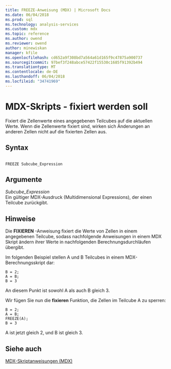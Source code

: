 ```yaml
---
title: FREEZE-Anweisung (MDX) | Microsoft Docs
ms.date: 06/04/2018
ms.prod: sql
ms.technology: analysis-services
ms.custom: mdx
ms.topic: reference
ms.author: owend
ms.reviewer: owend
author: minewiskan
manager: kfile
ms.openlocfilehash: cd652a9f308bd7a564a61d165f9c47875a900737
ms.sourcegitcommit: 97bef3f248abce57422f15530c1685f91392b494
ms.translationtype: MT
ms.contentlocale: de-DE
ms.lasthandoff: 06/04/2018
ms.locfileid: "34741969"
---
```

# <a name="mdx-scripting---freeze"></a>MDX-Skripts - fixiert werden soll


  Fixiert die Zellenwerte eines angegebenen Teilcubes auf die aktuellen Werte. Wenn die Zellenwerte fixiert sind, wirken sich Änderungen an anderen Zellen nicht auf die fixierten Zellen aus.  
  
## <a name="syntax"></a>Syntax  
  
```  
  
FREEZE Subcube_Expression   
```  
  
## <a name="arguments"></a>Argumente  
 *Subcube_Expression*  
 Ein gültiger MDX-Ausdruck (Multidimensional Expressions), der einen Teilcube zurückgibt.  
  
## <a name="remarks"></a>Hinweise  
 Die **FIXIEREN** -Anweisung fixiert die Werte von Zellen in einem angegebenen Teilcube, sodass nachfolgende Anweisungen in einem MDX Skript ändern ihrer Werte in nachfolgenden Berechnungsdurchläufen übergibt.  
  
 Im folgenden Beispiel stellen A und B Teilcubes in einem MDX-Berechnungsskript dar:  
  
```  
B = 2;  
A = B;  
B = 3  
```  
  
 An diesem Punkt ist sowohl A als auch B gleich 3.  
  
 Wir fügen Sie nun die **fixieren** Funktion, die Zellen im Teilcube A zu sperren:  
  
```  
B = 2;  
A = B;  
FREEZE(A);  
B = 3  
```  
  
 A ist jetzt gleich 2, und B ist gleich 3.  
  
## <a name="see-also"></a>Siehe auch  
 [MDX-Skriptanweisungen &#40;MDX&#41;](../mdx/mdx-scripting-statements-mdx.md)  
  
  
